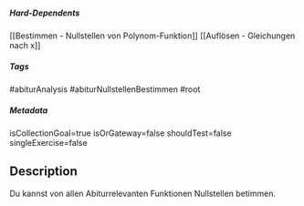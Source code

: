 ##### Hard-Dependents
[[Bestimmen - Nullstellen von Polynom-Funktion]]
[[Auflösen - Gleichungen nach x]]
##### Tags
#abiturAnalysis
#abiturNullstellenBestimmen
#root 
##### Metadata
isCollectionGoal=true
isOrGateway=false
shouldTest=false
singleExercise=false
## Description
Du kannst von allen Abiturrelevanten Funktionen Nullstellen betimmen. 
